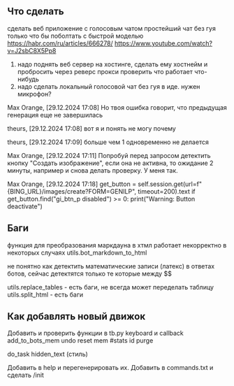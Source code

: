 ## Что сделать

сделать веб приложение с голосовым чатом
   простейший чат без гуя только что бы поболтать с быстрой моделью
   https://habr.com/ru/articles/666278/
   https://www.youtube.com/watch?v=J2sbC8X5Pp8

   1. надо поднять веб сервер на хостинге, сделать ему хостнейм и пробросить через реверс прокси
      проверить что работает что-нибудь
   2. надо сделать локальный голосовой чат без гуя в иде. нужен микрофон?




Max Orange, [29.12.2024 17:08]
Но твоя ошибка говорит, что предыдущая генерация еще не завершилась

theurs, [29.12.2024 17:08]
вот я и понять не могу почему

theurs, [29.12.2024 17:09]
больше чем 1 одновременно не делается

Max Orange, [29.12.2024 17:11]
Попробуй перед запросом детектить кнопку "Создать изображение", если она не активна, то ожидание 2 минуты, например и снова делать проверку. У меня так.

Max Orange, [29.12.2024 17:18]
get_button = self.session.get(url=f"{BING_URL}/images/create?FORM=GENILP", timeout=200).text
if get_button.find("gi_btn_p disabled") >= 0:
        print("Warning: Button deactivate")





## Баги

функция для преобразования маркдауна в хтмл работает некорректно в некоторых случаях
   utils.bot_markdown_to_html

не понятно как детектить математические записи (латекс) в ответах ботов, сейчас детектятся только те которые между $$

utils.replace_tables - есть баги, не всегда может переделать таблицу
utils.split_html - есть баги


## Как добавлять новый движок

Добавить и проверить функции в tb.py
   keyboard и callback
   add_to_bots_mem
   undo
   reset
   mem
   #stats
   id
   purge

   do_task
      hidden_text (стиль)

Добавить в help и перегенерировать их.
Добавить в commands.txt и сделать /init

